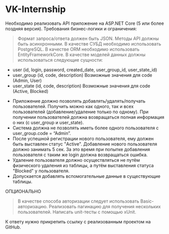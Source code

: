 # VK-Internship

Необходимо реализовать API приложение на ASP.NET Core (5 или более поздняя версия). 
Требования бизнес-логики и ограничения:
> Формат запроса/ответа должен быть JSON.
> Методы API должны быть асинхронными.
> В качестве СУБД необходимо использовать PostgreSQL.
> В качестве ORM необходимо использовать EntityFrameworkCore.
> В качестве моделей данных должны использоваться следующие сущности:
  - user (id, login, password, created_date, user_group_id, user_state_id)
  - user_group (id, code, description) Возможные значения для code (Admin, User)
  - user_state (id, code, description) Возможные значения для code (Active, Blocked)


+ Приложение должно позволять добавлять/удалять/получать пользователей. Получить можно как одного, так и всех пользователей (добавление/удаление только по одному). При получении пользователей должна возвращаться полная информация о них (с user_group и user_state).
+ Система должна не позволять иметь более одного пользователя с user_group.code = “Admin”.
+ После успешной регистрации нового пользователя, ему должен быть выставлен статус "Active". Добавление нового пользователя должно занимать 5 сек. За это время при попытке добавления пользователя с таким же login должна возвращаться ошибка.
+ Удаление пользователя должно осуществляться не путём физического удаления из таблицы, а путём выставления статуса "Blocked" у пользователя.
+ Допускается добавлять вспомогательные данные в существующие таблицы.


ОПЦИОНАЛЬНО
> В качестве способа авторизации следует использовать Basic-авторизацию.
> Реализовать пагинацию для получения нескольких пользователей.
> Написать unit-тесты с помощью xUnit.


К ответу нужно прикрепить ссылку с реализованным проектом на GitHub.
